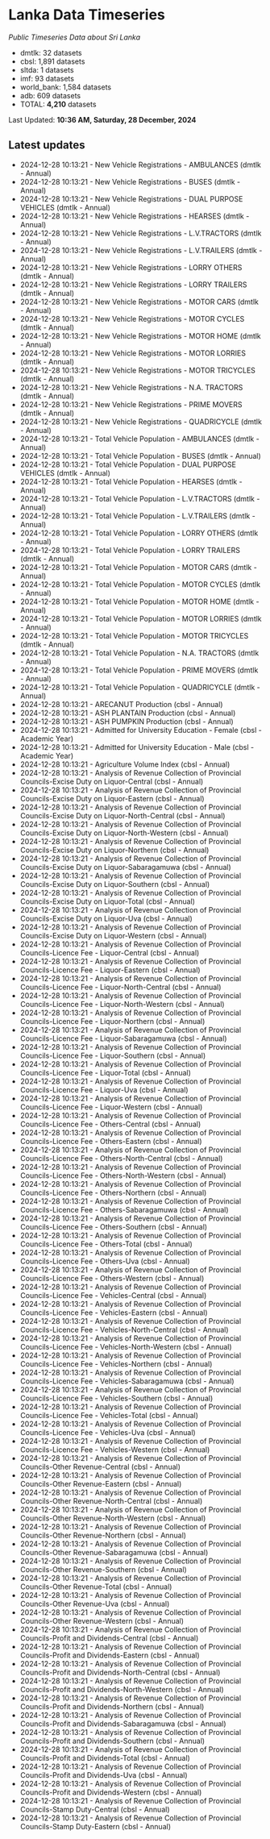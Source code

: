 # Lanka Data Timeseries
*Public Timeseries Data about Sri Lanka*

* dmtlk: 32 datasets
* cbsl: 1,891 datasets
* sltda: 1 datasets
* imf: 93 datasets
* world_bank: 1,584 datasets
* adb: 609 datasets
* TOTAL: **4,210** datasets

Last Updated: **10:36 AM, Saturday, 28 December, 2024**

## Latest updates

* 2024-12-28 10:13:21 - New Vehicle Registrations - AMBULANCES (dmtlk - Annual)
* 2024-12-28 10:13:21 - New Vehicle Registrations - BUSES (dmtlk - Annual)
* 2024-12-28 10:13:21 - New Vehicle Registrations - DUAL PURPOSE VEHICLES (dmtlk - Annual)
* 2024-12-28 10:13:21 - New Vehicle Registrations - HEARSES (dmtlk - Annual)
* 2024-12-28 10:13:21 - New Vehicle Registrations - L.V.TRACTORS (dmtlk - Annual)
* 2024-12-28 10:13:21 - New Vehicle Registrations - L.V.TRAILERS (dmtlk - Annual)
* 2024-12-28 10:13:21 - New Vehicle Registrations - LORRY OTHERS (dmtlk - Annual)
* 2024-12-28 10:13:21 - New Vehicle Registrations - LORRY TRAILERS (dmtlk - Annual)
* 2024-12-28 10:13:21 - New Vehicle Registrations - MOTOR CARS (dmtlk - Annual)
* 2024-12-28 10:13:21 - New Vehicle Registrations - MOTOR CYCLES (dmtlk - Annual)
* 2024-12-28 10:13:21 - New Vehicle Registrations - MOTOR HOME (dmtlk - Annual)
* 2024-12-28 10:13:21 - New Vehicle Registrations - MOTOR LORRIES (dmtlk - Annual)
* 2024-12-28 10:13:21 - New Vehicle Registrations - MOTOR TRICYCLES (dmtlk - Annual)
* 2024-12-28 10:13:21 - New Vehicle Registrations - N.A. TRACTORS (dmtlk - Annual)
* 2024-12-28 10:13:21 - New Vehicle Registrations - PRIME MOVERS (dmtlk - Annual)
* 2024-12-28 10:13:21 - New Vehicle Registrations - QUADRICYCLE (dmtlk - Annual)
* 2024-12-28 10:13:21 - Total Vehicle Population - AMBULANCES (dmtlk - Annual)
* 2024-12-28 10:13:21 - Total Vehicle Population - BUSES (dmtlk - Annual)
* 2024-12-28 10:13:21 - Total Vehicle Population - DUAL PURPOSE VEHICLES (dmtlk - Annual)
* 2024-12-28 10:13:21 - Total Vehicle Population - HEARSES (dmtlk - Annual)
* 2024-12-28 10:13:21 - Total Vehicle Population - L.V.TRACTORS (dmtlk - Annual)
* 2024-12-28 10:13:21 - Total Vehicle Population - L.V.TRAILERS (dmtlk - Annual)
* 2024-12-28 10:13:21 - Total Vehicle Population - LORRY OTHERS (dmtlk - Annual)
* 2024-12-28 10:13:21 - Total Vehicle Population - LORRY TRAILERS (dmtlk - Annual)
* 2024-12-28 10:13:21 - Total Vehicle Population - MOTOR CARS (dmtlk - Annual)
* 2024-12-28 10:13:21 - Total Vehicle Population - MOTOR CYCLES (dmtlk - Annual)
* 2024-12-28 10:13:21 - Total Vehicle Population - MOTOR HOME (dmtlk - Annual)
* 2024-12-28 10:13:21 - Total Vehicle Population - MOTOR LORRIES (dmtlk - Annual)
* 2024-12-28 10:13:21 - Total Vehicle Population - MOTOR TRICYCLES (dmtlk - Annual)
* 2024-12-28 10:13:21 - Total Vehicle Population - N.A. TRACTORS (dmtlk - Annual)
* 2024-12-28 10:13:21 - Total Vehicle Population - PRIME MOVERS (dmtlk - Annual)
* 2024-12-28 10:13:21 - Total Vehicle Population - QUADRICYCLE (dmtlk - Annual)
* 2024-12-28 10:13:21 - ARECANUT Production (cbsl - Annual)
* 2024-12-28 10:13:21 - ASH PLANTAIN Production (cbsl - Annual)
* 2024-12-28 10:13:21 - ASH PUMPKIN Production (cbsl - Annual)
* 2024-12-28 10:13:21 - Admitted for University Education - Female (cbsl - Academic Year)
* 2024-12-28 10:13:21 - Admitted for University Education - Male (cbsl - Academic Year)
* 2024-12-28 10:13:21 - Agriculture Volume Index (cbsl - Annual)
* 2024-12-28 10:13:21 - Analysis of Revenue Collection of Provincial Councils-Excise Duty on Liquor-Central (cbsl - Annual)
* 2024-12-28 10:13:21 - Analysis of Revenue Collection of Provincial Councils-Excise Duty on Liquor-Eastern (cbsl - Annual)
* 2024-12-28 10:13:21 - Analysis of Revenue Collection of Provincial Councils-Excise Duty on Liquor-North-Central (cbsl - Annual)
* 2024-12-28 10:13:21 - Analysis of Revenue Collection of Provincial Councils-Excise Duty on Liquor-North-Western (cbsl - Annual)
* 2024-12-28 10:13:21 - Analysis of Revenue Collection of Provincial Councils-Excise Duty on Liquor-Northern (cbsl - Annual)
* 2024-12-28 10:13:21 - Analysis of Revenue Collection of Provincial Councils-Excise Duty on Liquor-Sabaragamuwa (cbsl - Annual)
* 2024-12-28 10:13:21 - Analysis of Revenue Collection of Provincial Councils-Excise Duty on Liquor-Southern (cbsl - Annual)
* 2024-12-28 10:13:21 - Analysis of Revenue Collection of Provincial Councils-Excise Duty on Liquor-Total (cbsl - Annual)
* 2024-12-28 10:13:21 - Analysis of Revenue Collection of Provincial Councils-Excise Duty on Liquor-Uva (cbsl - Annual)
* 2024-12-28 10:13:21 - Analysis of Revenue Collection of Provincial Councils-Excise Duty on Liquor-Western (cbsl - Annual)
* 2024-12-28 10:13:21 - Analysis of Revenue Collection of Provincial Councils-Licence Fee - Liquor-Central (cbsl - Annual)
* 2024-12-28 10:13:21 - Analysis of Revenue Collection of Provincial Councils-Licence Fee - Liquor-Eastern (cbsl - Annual)
* 2024-12-28 10:13:21 - Analysis of Revenue Collection of Provincial Councils-Licence Fee - Liquor-North-Central (cbsl - Annual)
* 2024-12-28 10:13:21 - Analysis of Revenue Collection of Provincial Councils-Licence Fee - Liquor-North-Western (cbsl - Annual)
* 2024-12-28 10:13:21 - Analysis of Revenue Collection of Provincial Councils-Licence Fee - Liquor-Northern (cbsl - Annual)
* 2024-12-28 10:13:21 - Analysis of Revenue Collection of Provincial Councils-Licence Fee - Liquor-Sabaragamuwa (cbsl - Annual)
* 2024-12-28 10:13:21 - Analysis of Revenue Collection of Provincial Councils-Licence Fee - Liquor-Southern (cbsl - Annual)
* 2024-12-28 10:13:21 - Analysis of Revenue Collection of Provincial Councils-Licence Fee - Liquor-Total (cbsl - Annual)
* 2024-12-28 10:13:21 - Analysis of Revenue Collection of Provincial Councils-Licence Fee - Liquor-Uva (cbsl - Annual)
* 2024-12-28 10:13:21 - Analysis of Revenue Collection of Provincial Councils-Licence Fee - Liquor-Western (cbsl - Annual)
* 2024-12-28 10:13:21 - Analysis of Revenue Collection of Provincial Councils-Licence Fee - Others-Central (cbsl - Annual)
* 2024-12-28 10:13:21 - Analysis of Revenue Collection of Provincial Councils-Licence Fee - Others-Eastern (cbsl - Annual)
* 2024-12-28 10:13:21 - Analysis of Revenue Collection of Provincial Councils-Licence Fee - Others-North-Central (cbsl - Annual)
* 2024-12-28 10:13:21 - Analysis of Revenue Collection of Provincial Councils-Licence Fee - Others-North-Western (cbsl - Annual)
* 2024-12-28 10:13:21 - Analysis of Revenue Collection of Provincial Councils-Licence Fee - Others-Northern (cbsl - Annual)
* 2024-12-28 10:13:21 - Analysis of Revenue Collection of Provincial Councils-Licence Fee - Others-Sabaragamuwa (cbsl - Annual)
* 2024-12-28 10:13:21 - Analysis of Revenue Collection of Provincial Councils-Licence Fee - Others-Southern (cbsl - Annual)
* 2024-12-28 10:13:21 - Analysis of Revenue Collection of Provincial Councils-Licence Fee - Others-Total (cbsl - Annual)
* 2024-12-28 10:13:21 - Analysis of Revenue Collection of Provincial Councils-Licence Fee - Others-Uva (cbsl - Annual)
* 2024-12-28 10:13:21 - Analysis of Revenue Collection of Provincial Councils-Licence Fee - Others-Western (cbsl - Annual)
* 2024-12-28 10:13:21 - Analysis of Revenue Collection of Provincial Councils-Licence Fee - Vehicles-Central (cbsl - Annual)
* 2024-12-28 10:13:21 - Analysis of Revenue Collection of Provincial Councils-Licence Fee - Vehicles-Eastern (cbsl - Annual)
* 2024-12-28 10:13:21 - Analysis of Revenue Collection of Provincial Councils-Licence Fee - Vehicles-North-Central (cbsl - Annual)
* 2024-12-28 10:13:21 - Analysis of Revenue Collection of Provincial Councils-Licence Fee - Vehicles-North-Western (cbsl - Annual)
* 2024-12-28 10:13:21 - Analysis of Revenue Collection of Provincial Councils-Licence Fee - Vehicles-Northern (cbsl - Annual)
* 2024-12-28 10:13:21 - Analysis of Revenue Collection of Provincial Councils-Licence Fee - Vehicles-Sabaragamuwa (cbsl - Annual)
* 2024-12-28 10:13:21 - Analysis of Revenue Collection of Provincial Councils-Licence Fee - Vehicles-Southern (cbsl - Annual)
* 2024-12-28 10:13:21 - Analysis of Revenue Collection of Provincial Councils-Licence Fee - Vehicles-Total (cbsl - Annual)
* 2024-12-28 10:13:21 - Analysis of Revenue Collection of Provincial Councils-Licence Fee - Vehicles-Uva (cbsl - Annual)
* 2024-12-28 10:13:21 - Analysis of Revenue Collection of Provincial Councils-Licence Fee - Vehicles-Western (cbsl - Annual)
* 2024-12-28 10:13:21 - Analysis of Revenue Collection of Provincial Councils-Other Revenue-Central (cbsl - Annual)
* 2024-12-28 10:13:21 - Analysis of Revenue Collection of Provincial Councils-Other Revenue-Eastern (cbsl - Annual)
* 2024-12-28 10:13:21 - Analysis of Revenue Collection of Provincial Councils-Other Revenue-North-Central (cbsl - Annual)
* 2024-12-28 10:13:21 - Analysis of Revenue Collection of Provincial Councils-Other Revenue-North-Western (cbsl - Annual)
* 2024-12-28 10:13:21 - Analysis of Revenue Collection of Provincial Councils-Other Revenue-Northern (cbsl - Annual)
* 2024-12-28 10:13:21 - Analysis of Revenue Collection of Provincial Councils-Other Revenue-Sabaragamuwa (cbsl - Annual)
* 2024-12-28 10:13:21 - Analysis of Revenue Collection of Provincial Councils-Other Revenue-Southern (cbsl - Annual)
* 2024-12-28 10:13:21 - Analysis of Revenue Collection of Provincial Councils-Other Revenue-Total (cbsl - Annual)
* 2024-12-28 10:13:21 - Analysis of Revenue Collection of Provincial Councils-Other Revenue-Uva (cbsl - Annual)
* 2024-12-28 10:13:21 - Analysis of Revenue Collection of Provincial Councils-Other Revenue-Western (cbsl - Annual)
* 2024-12-28 10:13:21 - Analysis of Revenue Collection of Provincial Councils-Profit and Dividends-Central (cbsl - Annual)
* 2024-12-28 10:13:21 - Analysis of Revenue Collection of Provincial Councils-Profit and Dividends-Eastern (cbsl - Annual)
* 2024-12-28 10:13:21 - Analysis of Revenue Collection of Provincial Councils-Profit and Dividends-North-Central (cbsl - Annual)
* 2024-12-28 10:13:21 - Analysis of Revenue Collection of Provincial Councils-Profit and Dividends-North-Western (cbsl - Annual)
* 2024-12-28 10:13:21 - Analysis of Revenue Collection of Provincial Councils-Profit and Dividends-Northern (cbsl - Annual)
* 2024-12-28 10:13:21 - Analysis of Revenue Collection of Provincial Councils-Profit and Dividends-Sabaragamuwa (cbsl - Annual)
* 2024-12-28 10:13:21 - Analysis of Revenue Collection of Provincial Councils-Profit and Dividends-Southern (cbsl - Annual)
* 2024-12-28 10:13:21 - Analysis of Revenue Collection of Provincial Councils-Profit and Dividends-Total (cbsl - Annual)
* 2024-12-28 10:13:21 - Analysis of Revenue Collection of Provincial Councils-Profit and Dividends-Uva (cbsl - Annual)
* 2024-12-28 10:13:21 - Analysis of Revenue Collection of Provincial Councils-Profit and Dividends-Western (cbsl - Annual)
* 2024-12-28 10:13:21 - Analysis of Revenue Collection of Provincial Councils-Stamp Duty-Central (cbsl - Annual)
* 2024-12-28 10:13:21 - Analysis of Revenue Collection of Provincial Councils-Stamp Duty-Eastern (cbsl - Annual)